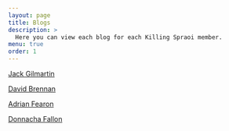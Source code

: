 ```yaml
---
layout: page
title: Blogs
description: >
  Here you can view each blog for each Killing Spraoi member.
menu: true
order: 1
---
```


[Jack Gilmartin](/jack)

[David Brennan](/david)

[Adrian Fearon](/adrian)

[Donnacha Fallon](/donnacha)